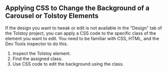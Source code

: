 ## Applying CSS to Change the Background of a Carousel or Tolstoy Elements

If the design you want to tweak or edit is not available in the "Design" tab of the Tolstoy project, you can apply a CSS code to the specific class of the element you want to edit. You need to be familiar with CSS, HTML, and the Dev Tools inspector to do this. 

1. Inspect the Tolstoy element.
2. Find the assigned class.
3. Use CSS code to edit the background using the class.

